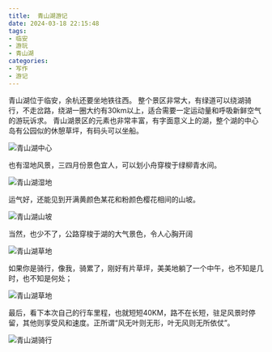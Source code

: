 ```yaml
---
title:  青山湖游记
date: 2024-03-18 22:15:48
tags:
- 临安
- 游玩
- 青山湖
categories:
- 写作
- 游记
---
```


青山湖位于临安，余杭还要坐地铁往西。
整个景区非常大，有绿道可以绕湖骑行，不走岔路，绕湖一圈大约有30km以上，适合需要一定运动量和呼吸新鲜空气的游玩诉求。
青山湖景区的元素也非常丰富，有字面意义上的湖，整个湖的中心岛有公园似的休憩草坪，有码头可以坐船。

![青山湖中心](/images/QingshanLake1.jpg)

也有湿地风景，三四月份景色宜人，可以划小舟穿梭于绿柳青水间。

![青山湖湿地](/images/QingshanLake2.jpg)

运气好，还能见到开满黄颜色某花和粉颜色樱花相间的山坡。

![青山湖山坡](/images/QingshanLake3.jpg)

当然，也少不了，公路穿梭于湖的大气景色，令人心胸开阔

![青山湖草地](/images/QingshanLake4.jpg)

如果你是骑行，像我，骑累了，刚好有片草坪，美美地躺了一个中午，也不知是几时，也不知是何处；

![青山湖草地](/images/QingshanLake5.jpg)

最后，看下本次自己的行车里程，也就短短40KM，路不在长短，驻足风景时停留，其他则享受风和速度。正所谓“风无叶则无形，叶无风则无所依仗”。

![青山湖骑行](/images/QingshanLakeLast.jpg)